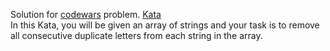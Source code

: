 Solution for <a href="http://www.codewars.com">codewars</a> problem.
<a href=https://www.codewars.com/kata/59f08f89a5e129c543000069>Kata</a>
<br>
In this Kata, you will be given an array of strings and your task is to remove all consecutive duplicate letters from each string in the array.
<br>